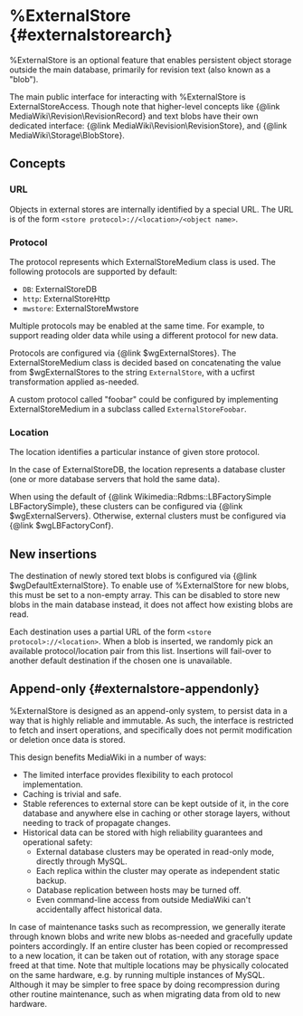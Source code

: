 %ExternalStore {#externalstorearch}
========================

%ExternalStore is an optional feature that enables persistent object storage
outside the main database, primarily for revision text (also known as a "blob").

The main public interface for interacting with %ExternalStore is ExternalStoreAccess.
Though note that higher-level concepts like {@link MediaWiki\Revision\RevisionRecord} and
text blobs have their own dedicated interface: {@link MediaWiki\Revision\RevisionStore}, and
{@link MediaWiki\Storage\BlobStore}.

## Concepts

### URL

Objects in external stores are internally identified by a special URL.
The URL is of the form `<store protocol>://<location>/<object name>`.

### Protocol

The protocol represents which ExternalStoreMedium class is used. The following protocols are
supported by default:

- `DB`: ExternalStoreDB
- `http`: ExternalStoreHttp
- `mwstore`: ExternalStoreMwstore

Multiple protocols may be enabled at the same time. For example, to support reading older data
while using a different protocol for new data.

Protocols are configured via {@link $wgExternalStores}. The ExternalStoreMedium class is decided
based on concatenating the value from $wgExternalStores to the string `ExternalStore`, with a
ucfirst transformation applied as-needed.

A custom protocol called "foobar" could be configured by implementing ExternalStoreMedium in a
subclass called `ExternalStoreFoobar`.

### Location

The location identifies a particular instance of given store protocol.

In the case of ExternalStoreDB, the location represents a database cluster (one or more database
servers that hold the same data).

When using the default of {@link Wikimedia::Rdbms::LBFactorySimple LBFactorySimple}, these
clusters can be configured via {@link $wgExternalServers}. Otherwise, external clusters must be
configured via {@link $wgLBFactoryConf}.

## New insertions

The destination of newly stored text blobs is configured via {@link $wgDefaultExternalStore}.
To enable use of %ExternalStore for new blobs, this must be set to a non-empty array. This can
be disabled to store new blobs in the main database instead, it does not affect how existing
blobs are read.

Each destination uses a partial URL of the form `<store protocol>://<location>`.
When a blob is inserted, we randomly pick an available protocol/location pair from this list.
Insertions will fail-over to another default destination if the chosen one is unavailable.

## Append-only {#externalstore-appendonly}

%ExternalStore is designed as an append-only system, to persist data in a way that is highly
reliable and immutable. As such, the interface is restricted to fetch and insert operations,
and specifically does not permit modification or deletion once data is stored.

This design benefits MediaWiki in a number of ways:

* The limited interface provides flexibility to each protocol implementation.
* Caching is trivial and safe.
* Stable references to external store can be kept outside of it, in the core database and anywhere
  else in caching or other storage layers, without needing to track of propagate changes.
* Historical data can be stored with high reliability guarantees and operational safety:
  * External database clusters may be operated in read-only mode, directly through MySQL.
  * Each replica within the cluster may operate as independent static backup.
  * Database replication between hosts may be turned off.
  * Even command-line access from outside MediaWiki can't accidentally affect historical data.

In case of maintenance tasks such as recompression, we generally iterate through known blobs
and write new blobs as-needed and gracefully update pointers accordingly. If an entire cluster
has been copied or recompressed to a new location, it can be taken out of rotation, with any
storage space freed at that time. Note that multiple locations may be physically colocated
on the same hardware, e.g. by running multiple instances of MySQL. Although it may be simpler
to free space by doing recompression during other routine maintenance, such as when migrating
data from old to new hardware.
